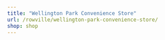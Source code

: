 ```yaml
---
title: "Wellington Park Convenience Store"
url: /rowville/wellington-park-convenience-store/
shop: shop
---
```

